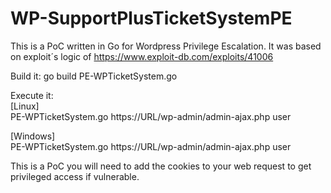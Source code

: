 # WP-SupportPlusTicketSystemPE

This is a PoC written in Go for Wordpress Privilege Escalation. It was based on exploit´s logic of https://www.exploit-db.com/exploits/41006

Build it:
go build PE-WPTicketSystem.go

Execute it:  
  [Linux]  
PE-WPTicketSystem.go https://URL/wp-admin/admin-ajax.php user

[Windows]  
PE-WPTicketSystem.go https://URL/wp-admin/admin-ajax.php user

This is a PoC you will need to add the cookies to your web request to get privileged access if vulnerable.
